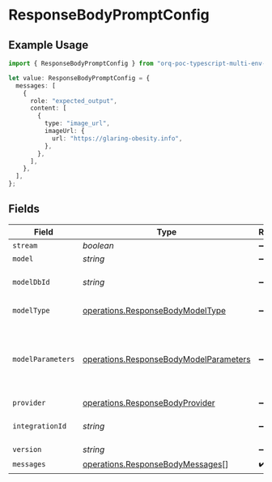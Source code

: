 # ResponseBodyPromptConfig

## Example Usage

```typescript
import { ResponseBodyPromptConfig } from "orq-poc-typescript-multi-env-version/models/operations";

let value: ResponseBodyPromptConfig = {
  messages: [
    {
      role: "expected_output",
      content: [
        {
          type: "image_url",
          imageUrl: {
            url: "https://glaring-obesity.info",
          },
        },
      ],
    },
  ],
};
```

## Fields

| Field                                                                                            | Type                                                                                             | Required                                                                                         | Description                                                                                      |
| ------------------------------------------------------------------------------------------------ | ------------------------------------------------------------------------------------------------ | ------------------------------------------------------------------------------------------------ | ------------------------------------------------------------------------------------------------ |
| `stream`                                                                                         | *boolean*                                                                                        | :heavy_minus_sign:                                                                               | N/A                                                                                              |
| `model`                                                                                          | *string*                                                                                         | :heavy_minus_sign:                                                                               | N/A                                                                                              |
| `modelDbId`                                                                                      | *string*                                                                                         | :heavy_minus_sign:                                                                               | The id of the resource                                                                           |
| `modelType`                                                                                      | [operations.ResponseBodyModelType](../../models/operations/responsebodymodeltype.md)             | :heavy_minus_sign:                                                                               | The type of the model                                                                            |
| `modelParameters`                                                                                | [operations.ResponseBodyModelParameters](../../models/operations/responsebodymodelparameters.md) | :heavy_minus_sign:                                                                               | Model Parameters: Not all parameters apply to every model                                        |
| `provider`                                                                                       | [operations.ResponseBodyProvider](../../models/operations/responsebodyprovider.md)               | :heavy_minus_sign:                                                                               | N/A                                                                                              |
| `integrationId`                                                                                  | *string*                                                                                         | :heavy_minus_sign:                                                                               | The id of the resource                                                                           |
| `version`                                                                                        | *string*                                                                                         | :heavy_minus_sign:                                                                               | N/A                                                                                              |
| `messages`                                                                                       | [operations.ResponseBodyMessages](../../models/operations/responsebodymessages.md)[]             | :heavy_check_mark:                                                                               | N/A                                                                                              |
